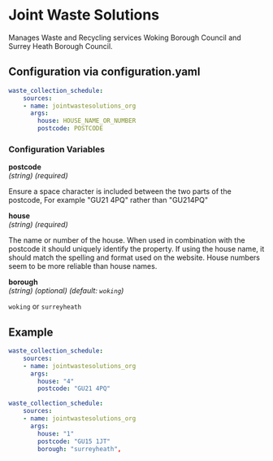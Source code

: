 # Joint Waste Solutions

Manages Waste and Recycling services Woking Borough Council and Surrey Heath Borough Council.

## Configuration via configuration.yaml

```yaml
waste_collection_schedule:
    sources:
    - name: jointwastesolutions_org
      args:
        house: HOUSE_NAME_OR_NUMBER
        postcode: POSTCODE
```

### Configuration Variables

**postcode**  
*(string) (required)*

Ensure a space character is included between the two parts of the postcode, For example "GU21 4PQ" rather than "GU214PQ"

**house**  
*(string) (required)*

The name or number of the house. When used in combination with the postcode it should uniquely identify the property. If using the house name, it should match the spelling and format used on the website. House numbers seem to be more reliable than house names.

**borough**  
*(string) (optional) (default: `woking`)*

`woking` or `surreyheath`

## Example

```yaml
waste_collection_schedule:
    sources:
    - name: jointwastesolutions_org
      args:
        house: "4"
        postcode: "GU21 4PQ"
```

```yaml
waste_collection_schedule:
    sources:
    - name: jointwastesolutions_org
      args:
        house: "1"
        postcode: "GU15 1JT"
        borough: "surreyheath",
```
